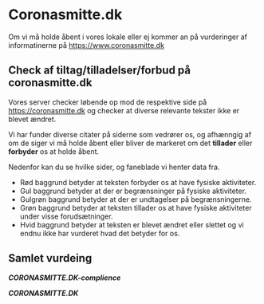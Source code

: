 # Coronasmitte.dk

Om vi må holde åbent i vores lokale eller ej kommer an på vurderinger af informatinerne på https://www.coronasmitte.dk

## Check af tiltag/tilladelser/forbud på coronasmitte.dk

Vores server checker løbende op mod de respektive side på https://coronasmitte.dk og checker at diverse relevante tekster ikke er blevet ændret.

Vi har funder diverse citater på siderne som vedrører os, og afhænngig af om de siger vi må holde åbent eller bliver de markeret om det **tillader** eller **forbyder** os at holde åbent.

Nedenfor kan du se hvilke sider, og faneblade vi henter data fra.
 
 * <span style='*****CORONASMITTE.DK-forbudt-color*****'   >Rød     </span> baggrund betyder at teksten forbyder os at have fysiske aktiviteter.
 * <span style='*****CORONASMITTE.DK-required-color*****' >Gul     </span> baggrund betyder at der er begrænsninger på fysiske aktiviteter.
 * <span style='*****CORONASMITTE.DK-undtagelse-color*****'>Gulgrøn </span> baggrund betyder at der er undtagelser på begrænsningerne.
 * <span style='*****CORONASMITTE.DK-tilladt-color*****'   >Grøn    </span> baggrund betyder at teksten tillader os at have fysiske aktiviteter under visse forudsætninger.
 * <span style='*****CORONASMITTE.DK-unknown-color*****'   >Hvid    </span> baggrund betyder at teksten er blevet ændret eller slettet og vi endnu ikke har vurderet hvad det betyder for os.

## Samlet vurdeing
*****CORONASMITTE.DK-complience*****

*****CORONASMITTE.DK*****
